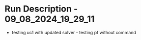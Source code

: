 # Run Description - 09_08_2024_19_29_11

- testing uc1 with updated solver - testing pf without command

